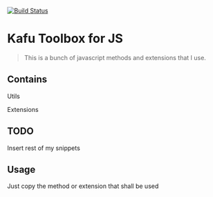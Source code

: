 [![Build Status](https://travis-ci.org/kafura/kafu.toolbox.svg?branch=master)](https://travis-ci.org/kafura/kafu.toolbox)

# Kafu Toolbox for JS
> This is a bunch of javascript methods and extensions that I use.


## Contains
Utils

Extensions

## TODO
Insert rest of my snippets

## Usage
Just copy the method or extension that shall be used
